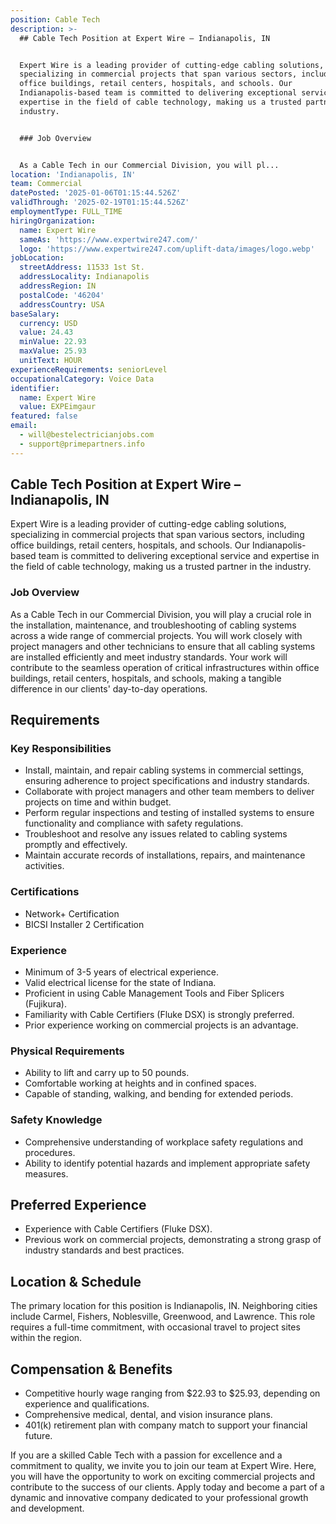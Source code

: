```yaml
---
position: Cable Tech
description: >-
  ## Cable Tech Position at Expert Wire – Indianapolis, IN


  Expert Wire is a leading provider of cutting-edge cabling solutions,
  specializing in commercial projects that span various sectors, including
  office buildings, retail centers, hospitals, and schools. Our
  Indianapolis-based team is committed to delivering exceptional service and
  expertise in the field of cable technology, making us a trusted partner in the
  industry.


  ### Job Overview


  As a Cable Tech in our Commercial Division, you will pl...
location: 'Indianapolis, IN'
team: Commercial
datePosted: '2025-01-06T01:15:44.526Z'
validThrough: '2025-02-19T01:15:44.526Z'
employmentType: FULL_TIME
hiringOrganization:
  name: Expert Wire
  sameAs: 'https://www.expertwire247.com/'
  logo: 'https://www.expertwire247.com/uplift-data/images/logo.webp'
jobLocation:
  streetAddress: 11533 1st St.
  addressLocality: Indianapolis
  addressRegion: IN
  postalCode: '46204'
  addressCountry: USA
baseSalary:
  currency: USD
  value: 24.43
  minValue: 22.93
  maxValue: 25.93
  unitText: HOUR
experienceRequirements: seniorLevel
occupationalCategory: Voice Data
identifier:
  name: Expert Wire
  value: EXPEimgaur
featured: false
email:
  - will@bestelectricianjobs.com
  - support@primepartners.info
---
```




## Cable Tech Position at Expert Wire – Indianapolis, IN

Expert Wire is a leading provider of cutting-edge cabling solutions, specializing in commercial projects that span various sectors, including office buildings, retail centers, hospitals, and schools. Our Indianapolis-based team is committed to delivering exceptional service and expertise in the field of cable technology, making us a trusted partner in the industry.

### Job Overview

As a Cable Tech in our Commercial Division, you will play a crucial role in the installation, maintenance, and troubleshooting of cabling systems across a wide range of commercial projects. You will work closely with project managers and other technicians to ensure that all cabling systems are installed efficiently and meet industry standards. Your work will contribute to the seamless operation of critical infrastructures within office buildings, retail centers, hospitals, and schools, making a tangible difference in our clients' day-to-day operations.

## Requirements

### Key Responsibilities
- Install, maintain, and repair cabling systems in commercial settings, ensuring adherence to project specifications and industry standards.
- Collaborate with project managers and other team members to deliver projects on time and within budget.
- Perform regular inspections and testing of installed systems to ensure functionality and compliance with safety regulations.
- Troubleshoot and resolve any issues related to cabling systems promptly and effectively.
- Maintain accurate records of installations, repairs, and maintenance activities.

### Certifications
- Network+ Certification
- BICSI Installer 2 Certification

### Experience
- Minimum of 3-5 years of electrical experience.
- Valid electrical license for the state of Indiana.
- Proficient in using Cable Management Tools and Fiber Splicers (Fujikura).
- Familiarity with Cable Certifiers (Fluke DSX) is strongly preferred.
- Prior experience working on commercial projects is an advantage.

### Physical Requirements
- Ability to lift and carry up to 50 pounds.
- Comfortable working at heights and in confined spaces.
- Capable of standing, walking, and bending for extended periods.

### Safety Knowledge
- Comprehensive understanding of workplace safety regulations and procedures.
- Ability to identify potential hazards and implement appropriate safety measures.

## Preferred Experience
- Experience with Cable Certifiers (Fluke DSX).
- Previous work on commercial projects, demonstrating a strong grasp of industry standards and best practices.

## Location & Schedule

The primary location for this position is Indianapolis, IN. Neighboring cities include Carmel, Fishers, Noblesville, Greenwood, and Lawrence. This role requires a full-time commitment, with occasional travel to project sites within the region.

## Compensation & Benefits

- Competitive hourly wage ranging from $22.93 to $25.93, depending on experience and qualifications.
- Comprehensive medical, dental, and vision insurance plans.
- 401(k) retirement plan with company match to support your financial future.

If you are a skilled Cable Tech with a passion for excellence and a commitment to quality, we invite you to join our team at Expert Wire. Here, you will have the opportunity to work on exciting commercial projects and contribute to the success of our clients. Apply today and become a part of a dynamic and innovative company dedicated to your professional growth and development.
